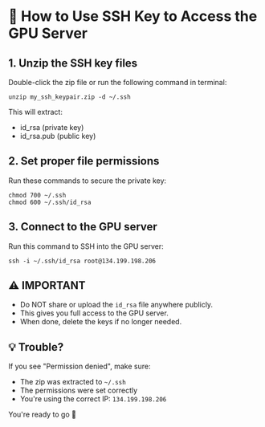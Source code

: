 # 🧠 How to Use SSH Key to Access the GPU Server

## 1. Unzip the SSH key files

Double-click the zip file or run the following command in terminal:

    unzip my_ssh_keypair.zip -d ~/.ssh

This will extract:
- id_rsa (private key)
- id_rsa.pub (public key)

## 2. Set proper file permissions

Run these commands to secure the private key:

    chmod 700 ~/.ssh
    chmod 600 ~/.ssh/id_rsa

## 3. Connect to the GPU server

Run this command to SSH into the GPU server:

    ssh -i ~/.ssh/id_rsa root@134.199.198.206

## ⚠️ IMPORTANT

- Do NOT share or upload the `id_rsa` file anywhere publicly.
- This gives you full access to the GPU server.
- When done, delete the keys if no longer needed.

## 💡 Trouble?

If you see "Permission denied", make sure:
- The zip was extracted to `~/.ssh`
- The permissions were set correctly
- You're using the correct IP: `134.199.198.206`

You're ready to go 🚀
